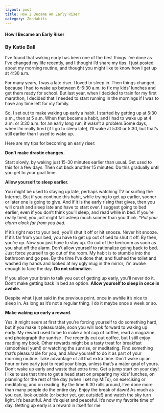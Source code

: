 ```yaml
---
layout: post
title: How I Became An Early Riser
category: ZenHabits
---
```




#### How I Became an Early Riser

### By Katie Ball

I’ve found that waking early has been one of the best things I’ve done as I’ve changed my life recently, 
and I thought I’d share my tips. 
I just posted about my morning routine, 
and thought you might like to know how I get up at 4:30 a.m.

For many years, I was a late riser. 
I loved to sleep in. 
Then things changed, 
because I had to wake up between 6-6:30 a.m. 
to fix my kids’ lunches and get them ready for school. 
But last year, when I decided to train for my first marathon,
 I decided that I needed to start running in the mornings if I 
was to have any time left for my family.

So, I set out to make waking up early a habit. 
I started by getting up at 5:30 a.m., 
then at 5 a.m. When that became a habit, 
and I had to wake up at 4 a.m. or 3:30 a.m. for an early long run, 
it wasn’t a problem.Some days, when I’m really tired (if I go to sleep late), I’ll wake at 5:00 or 5:30, 
but that’s still earlier than I used to wake up.

Here are my tips for becoming an early riser:

**Don’t make drastic changes.**

Start slowly, by waking just 15-30 minutes earlier than usual. Get used to this for a few days. Then cut back another 15 minutes. Do this gradually until you get to your goal time.

**Allow yourself to sleep earlier.**

You might be used to staying up late, perhaps watching TV or surfing the Internet. But if you continue this habit, while trying to get up earlier, sooner or later one is going to give. And if it is the early rising that gives, then you will crash and sleep late and have to start over. I suggest going to bed earlier, even if you don’t think you’ll sleep, and read while in bed. If you’re really tired, you just might fall asleep much sooner than you think.
**Put your alarm clock far from you bed.* 

If it’s right next to your bed, you’ll shut it off or hit snooze. Never hit snooze. If it’s far from your bed, you have to get up out of bed to shut it off. By then, you’re up. Now you just have to stay up.
Go out of the bedroom as soon as you shut off the alarm. Don’t allow yourself to rationalize going back to bed. Just force yourself to go out of the room. My habit is to stumble into the bathroom and go pee. By the time I’ve done that, and flushed the toilet and washed my hands and looked at my ugly mug in the mirror, I’m awake enough to face the day.
**Do not rationalize.**

If you allow your brain to talk you out of getting up early, you’ll never do it. Don’t make getting back in bed an option.
**Allow yourself to sleep in once in awhile.**

Despite what I just said in the previous point, once in awhile it’s nice to sleep in. As long as it’s not a regular thing. I do it maybe once a week or so.

**Make waking up early a reward.**

Yes, it might seem at first that you’re forcing yourself to do something hard, but if you make it pleasurable, soon you will look forward to waking up early. My reward used to be to make a hot cup of coffee, read a magazine and photograph the sunrise . I’ve recently cut out coffee, but I still enjoy reading my book. Other rewards might be a tasty treat for breakfast (smoothies! yum!) or watching the sunrise, or meditating. Find something that’s pleasurable for you, and allow yourself to do it as part of your morning routine.
Take advantage of all that extra time. Don’t wake up an hour or two early just to read your blogs, unless that’s a major goal of yours. Don’t wake up early and waste that extra time. Get a jump start on your day! I like to use that time to get a head start on preparing my kids’ lunches, on planning for the rest of the day (when I set my MITs), on exercising or meditating, and on reading. By the time 6:30 rolls around, I’ve done more than many people do the entire day.
Enjoy the break of dawn! As much as you can, look outside (or better yet, get outside!) and watch the sky turn light. It’s beautiful. And it’s quiet and peaceful. It’s now my favorite time of day. Getting up early is a reward in itself for me
